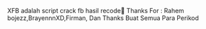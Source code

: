 XFB adalah script crack fb hasil recode🗿
Thanks For : Rahem bojezz,BrayennnXD,Firman, Dan Thanks Buat Semua Para Perikod


